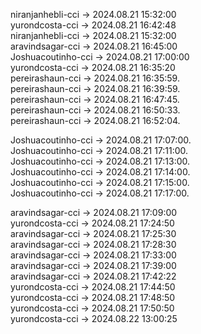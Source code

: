 niranjanhebli-cci -> 2024.08.21 15:32:00  
yurondcosta-cci  ->  2024.08.21 16:42:48  
niranjanhebli-cci -> 2024.08.21 15:32:00  
aravindsagar-cci -> 2024.08.21 16:45:00  
Joshuacoutinho-cci -> 2024.08.21 17:00:00  
yurondcosta-cci  ->  2024.08.21 16:35:20  
pereirashaun-cci -> 2024.08.21 16:35:59.   
pereirashaun-cci -> 2024.08.21 16:39:59.   
pereirashaun-cci -> 2024.08.21 16:47:45.   
pereirashaun-cci -> 2024.08.21 16:50:33.   
pereirashaun-cci -> 2024.08.21 16:52:04.   

Joshuacoutinho-cci -> 2024.08.21 17:07:00.   
Joshuacoutinho-cci -> 2024.08.21 17:11:00.   
Joshuacoutinho-cci -> 2024.08.21 17:13:00.    
Joshuacoutinho-cci -> 2024.08.21 17:14:00.   
Joshuacoutinho-cci -> 2024.08.21 17:15:00.   
Joshuacoutinho-cci -> 2024.08.21 17:17:00.   


aravindsagar-cci -> 2024.08.21 17:09:00  
yurondcosta-cci  -> 2024.08.21 17:24:50  
aravindsagar-cci -> 2024.08.21 17:25:30  
aravindsagar-cci -> 2024.08.21 17:28:30  
aravindsagar-cci -> 2024.08.21 17:33:00  
aravindsagar-cci -> 2024.08.21 17:39:00  
aravindsagar-cci -> 2024.08.21 17:42:22  
yurondcosta-cci  -> 2024.08.21 17:44:50  
yurondcosta-cci  -> 2024.08.21 17:48:50  
yurondcosta-cci  -> 2024.08.21 17:50:50  
yurondcosta-cci  -> 2024.08.22 13:00:25

